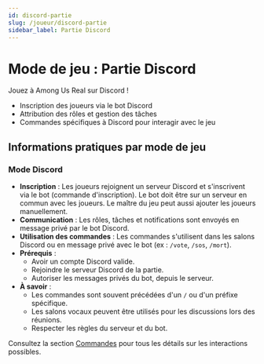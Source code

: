 ```yaml
---
id: discord-partie
slug: /joueur/discord-partie
sidebar_label: Partie Discord
---
```


# Mode de jeu : Partie Discord

Jouez à Among Us Real sur Discord !

- Inscription des joueurs via le bot Discord
- Attribution des rôles et gestion des tâches
- Commandes spécifiques à Discord pour interagir avec le jeu

## Informations pratiques par mode de jeu

### Mode Discord

- **Inscription** : Les joueurs rejoignent un serveur Discord et s'inscrivent via le bot (commande d'inscription). Le bot doit être sur un serveur en commun avec les joueurs. Le maître du jeu peut aussi ajouter les joueurs manuellement.
- **Communication** : Les rôles, tâches et notifications sont envoyés en message privé par le bot Discord.
- **Utilisation des commandes** : Les commandes s'utilisent dans les salons Discord ou en message privé avec le bot (ex : `/vote`, `/sos`, `/mort`).
- **Prérequis** :
  - Avoir un compte Discord valide.
  - Rejoindre le serveur Discord de la partie.
  - Autoriser les messages privés du bot, depuis le serveur.
- **À savoir** :
  - Les commandes sont souvent précédées d'un `/` ou d'un préfixe spécifique.
  - Les salons vocaux peuvent être utilisés pour les discussions lors des réunions.
  - Respecter les règles du serveur et du bot.

Consultez la section [Commandes](/docs/joueur/commandes) pour tous les détails sur les interactions possibles.

